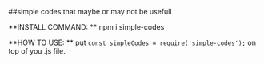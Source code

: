 ##simple codes that maybe or may not be usefull

**INSTALL COMMAND: **
npm i simple-codes


**HOW TO USE: **
put  `const simpleCodes = require('simple-codes');`  on top of you .js file.

